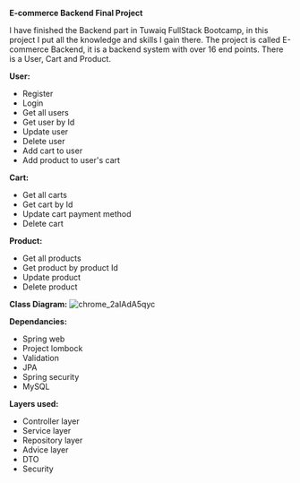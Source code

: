 **E-commerce Backend Final Project**

I have finished the Backend part in Tuwaiq FullStack Bootcamp, in this project I put all the knowledge and skills I gain there. 
The project is called E-commerce Backend, it is a backend system with over 16 end points. There is a User, Cart and Product.


**User:**
- Register
- Login
- Get all users
- Get user by Id
- Update user
- Delete user
- Add cart to user
- Add product to user's cart

**Cart:**
- Get all carts
- Get cart by Id
- Update cart payment method
- Delete cart

**Product:**
- Get all products
- Get product by product Id
- Update product
- Delete product


**Class Diagram:**
![chrome_2aIAdA5qyc](https://user-images.githubusercontent.com/45186916/173199296-4588ec11-5724-4df5-bede-7cf333d501f0.png)





**Dependancies:**
- Spring web
- Project lombock
- Validation
- JPA
- Spring security
- MySQL


**Layers used:**
- Controller layer
- Service layer
- Repository layer
- Advice layer
- DTO
- Security
